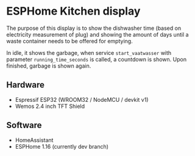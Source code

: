 # ESPHome Kitchen display

The purpose of this display is to show the dishwasher time (based on electricity measurement of plug) and showing the amount of days until a waste container needs to be offered for emptying.

In idle, it shows the garbage, when service `start_vaatwasser` with parameter `running_time_seconds` is called, a countdown is shown. Upon finished, garbage is shown again.

## Hardware

- Espressif ESP32 (WROOM32 / NodeMCU / devkit v1)
- Wemos 2.4 inch TFT Shield

## Software

- HomeAssistant
- ESPHome 1.16 (currently dev branch)
